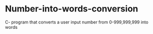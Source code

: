 # Number-into-words-conversion
C- program that converts a user input number from 0-999,999,999 into words
